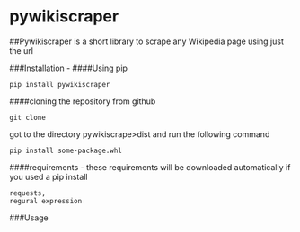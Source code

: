 # pywikiscraper
##Pywikiscraper is a short library to scrape any Wikipedia page using just the url


###Installation - 
####Using pip

```
pip install pywikiscraper
```

####cloning the repository from github

```
git clone 
```
got to the directory pywikiscrape>dist and run the following command
```
pip install some-package.whl
```

####requirements -
these requirements will be downloaded automatically if you used a pip install
```lxml,
requests,
regural expression
```
###Usage


